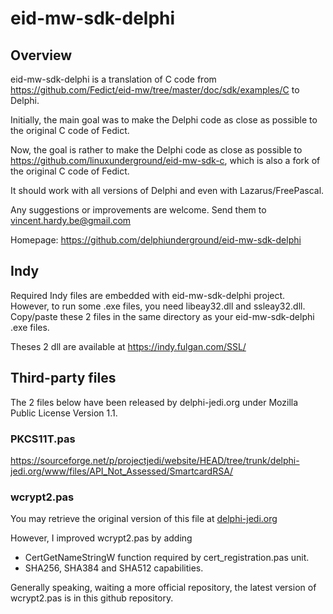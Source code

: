 # eid-mw-sdk-delphi

## Overview

eid-mw-sdk-delphi is a translation of C code from 
https://github.com/Fedict/eid-mw/tree/master/doc/sdk/examples/C
to Delphi.

Initially, the main goal was to make the Delphi code as close as possible to
the original C code of Fedict.

Now, the goal is rather to make the Delphi code as close as possible
to https://github.com/linuxunderground/eid-mw-sdk-c, which is also a fork of
the original C code of Fedict.

It should work with all versions of Delphi and even with 
Lazarus/FreePascal.

Any suggestions or improvements are welcome.
Send them to vincent.hardy.be@gmail.com

Homepage: https://github.com/delphiunderground/eid-mw-sdk-delphi


## Indy

Required Indy files are embedded with eid-mw-sdk-delphi project.
However, to run some .exe files, you need libeay32.dll and ssleay32.dll.
Copy/paste these 2 files in the same directory as your eid-mw-sdk-delphi .exe
files.

Theses 2 dll are available at https://indy.fulgan.com/SSL/


## Third-party files

The 2 files below have been released by delphi-jedi.org under Mozilla Public
License Version 1.1.

### PKCS11T.pas

https://sourceforge.net/p/projectjedi/website/HEAD/tree/trunk/delphi-jedi.org/www/files/API_Not_Assessed/SmartcardRSA/
  
### wcrypt2.pas

You may retrieve the original version of this file at
[delphi-jedi.org](https://sourceforge.net/p/projectjedi/website/HEAD/tree/trunk/delphi-jedi.org/www/files/api/CryptoAPI2.zip?format=raw)

However, I improved wcrypt2.pas by adding
* CertGetNameStringW function required by cert_registration.pas unit.
* SHA256, SHA384 and SHA512 capabilities.

Generally speaking, waiting a more official repository, the latest version
of wcrypt2.pas is in this github repository.
